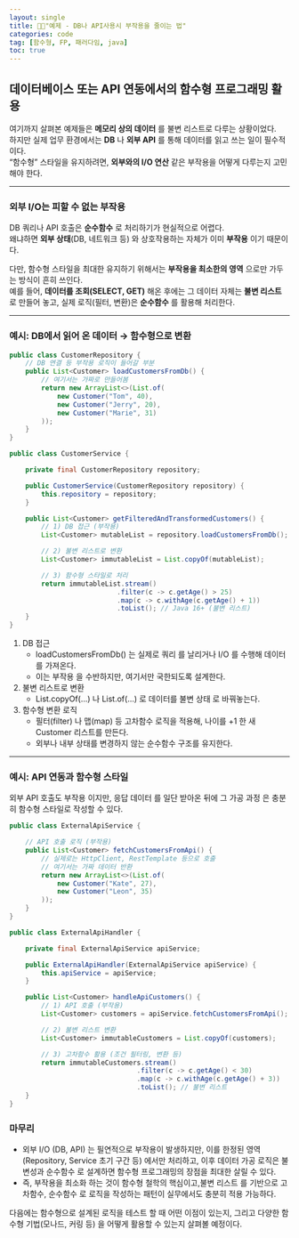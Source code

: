 ```yaml
---
layout: single
title: 🧑‍💻"예제 - DB나 API사용시 부작용을 줄이는 법"
categories: code
tag: [함수형, FP, 패러다임, java]
toc: true
---
```


## 데이터베이스 또는 API 연동에서의 함수형 프로그래밍 활용

여기까지 살펴본 예제들은 **메모리 상의 데이터** 를 불변 리스트로 다루는 상황이었다.  
하지만 실제 업무 환경에서는 **DB** 나 **외부 API** 를 통해 데이터를 읽고 쓰는 일이 필수적이다.  
“함수형” 스타일을 유지하려면, **외부와의 I/O 연산** 같은 부작용을 어떻게 다루는지 고민해야 한다.

---

### 외부 I/O는 피할 수 없는 부작용
DB 쿼리나 API 호출은 **순수함수** 로 처리하기가 현실적으로 어렵다.  
왜냐하면 **외부 상태**(DB, 네트워크 등) 와 상호작용하는 자체가 이미 **부작용** 이기 때문이다.

다만, 함수형 스타일을 최대한 유지하기 위해서는 **부작용을 최소한의 영역** 으로만 가두는 방식이 흔히 쓰인다.  
예를 들어, **데이터를 조회(SELECT, GET)** 해온 후에는  그 데이터 자체는 **불변 리스트** 로 만들어 놓고, 
실제 로직(필터, 변환)은 **순수함수** 를 활용해 처리한다.

---

### 예시: DB에서 읽어 온 데이터 → 함수형으로 변환

```java
public class CustomerRepository {
    // DB 연결 등 부작용 로직이 들어갈 부분
    public List<Customer> loadCustomersFromDb() {
        // 여기서는 가짜로 만들어봄
        return new ArrayList<>(List.of(
            new Customer("Tom", 40),
            new Customer("Jerry", 20),
            new Customer("Marie", 31)
        ));
    }
}

public class CustomerService {

    private final CustomerRepository repository;

    public CustomerService(CustomerRepository repository) {
        this.repository = repository;
    }

    public List<Customer> getFilteredAndTransformedCustomers() {
        // 1) DB 접근 (부작용)
        List<Customer> mutableList = repository.loadCustomersFromDb();

        // 2) 불변 리스트로 변환
        List<Customer> immutableList = List.copyOf(mutableList);

        // 3) 함수형 스타일로 처리
        return immutableList.stream()
                           .filter(c -> c.getAge() > 25)
                           .map(c -> c.withAge(c.getAge() + 1))
                           .toList(); // Java 16+ (불변 리스트)
    }
}
```
1.	DB 접근
      - loadCustomersFromDb() 는 실제로 쿼리 를 날리거나 I/O 를 수행해 데이터를 가져온다.
      - 이는 부작용 을 수반하지만, 여기서만 국한되도록 설계한다.
2.	불변 리스트로 변환
      - List.copyOf(...) 나 List.of(...) 로 데이터를 불변 상태 로 바꿔놓는다.
3.	함수형 변환 로직
      - 필터(filter) 나 맵(map) 등 고차함수 로직을 적용해, 나이를 +1 한 새 Customer 리스트를 만든다.
      - 외부나 내부 상태를 변경하지 않는 순수함수 구조를 유지한다.

--- 
### 예시: API 연동과 함수형 스타일

외부 API 호출도 부작용 이지만, 응답 데이터 를 일단 받아온 뒤에
그 가공 과정 은 충분히 함수형 스타일로 작성할 수 있다.

```java
public class ExternalApiService {

    // API 호출 로직 (부작용)
    public List<Customer> fetchCustomersFromApi() {
        // 실제로는 HttpClient, RestTemplate 등으로 호출
        // 여기서는 가짜 데이터 반환
        return new ArrayList<>(List.of(
            new Customer("Kate", 27),
            new Customer("Leon", 35)
        ));
    }
}

public class ExternalApiHandler {

    private final ExternalApiService apiService;

    public ExternalApiHandler(ExternalApiService apiService) {
        this.apiService = apiService;
    }

    public List<Customer> handleApiCustomers() {
        // 1) API 호출 (부작용)
        List<Customer> customers = apiService.fetchCustomersFromApi();

        // 2) 불변 리스트 변환
        List<Customer> immutableCustomers = List.copyOf(customers);

        // 3) 고차함수 활용 (조건 필터링, 변환 등)
        return immutableCustomers.stream()
                                .filter(c -> c.getAge() < 30)
                                .map(c -> c.withAge(c.getAge() + 3))
                                .toList(); // 불변 리스트
    }
}
```

### 마무리
- 외부 I/O (DB, API) 는 필연적으로 부작용이 발생하지만,  이를 한정된 영역 (Repository, Service 초기 구간 등) 에서만 처리하고, 이후 데이터 가공 로직은 불변성과 순수함수 로 설계하면 함수형 프로그래밍의 장점을 최대한 살릴 수 있다.
- 즉, 부작용을 최소화 하는 것이 함수형 철학의 핵심이고,불변 리스트 를 기반으로 고차함수, 순수함수 로 로직을 작성하는 패턴이 실무에서도 충분히 적용 가능하다.

다음에는 함수형으로 설계된 로직을 테스트 할 때 어떤 이점이 있는지,
그리고 다양한 함수형 기법(모나드, 커링 등) 을 어떻게 활용할 수 있는지 살펴볼 예정이다.